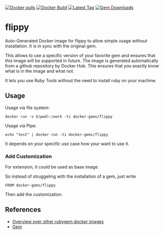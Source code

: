 [![Docker pulls](https://img.shields.io/docker/pulls/rubygem/flippy.svg)](https://hub.docker.com/r/rubygem/flippy/)
[![Docker Build](https://img.shields.io/docker/automated/rubygem/flippy.svg)](https://hub.docker.com/r/rubygem/flippy/)
[![Latest Tag](https://img.shields.io/github/tag/docker-rubygem/flippy.svg)](https://hub.docker.com/r/rubygem/flippy/)
[![Gem Downloads](https://img.shields.io/gem/dt/flippy.svg)](https://rubygems.org/gems/flippy/)
# flippy

Auto-Generated Docker image for flippy to allow simple usage without installation.
It is in sync with the original gem.

This allows to use a specific version of your favorite gem and ensures that this image will be supported in future.
The image is generated automatically from a github repository by Docker Hub.
This ensures that you exactly know what is in the image and what not.

It lets you use Ruby Tools without the need to install ruby on your machine.

## Usage

Usage via file system:

`docker run -v $(pwd):/work -ti docker-gems/flippy`

Usage via Pipe:

`echo "test" | docker run -ti docker-gems/flippy`

It depends on your specific use case how your want to use it.

### Add Customization

For extension, it could be used as base image.

So instead of struggeling with the installation of a gem, just write

`FROM docker-gems/flippy`

Then add the customization.

## References

 - [Overview over other rubygem docker images](https://github.com/thinkbot/docker-rubygem)
 - [Gem](https://rubygems.org/gems/flippy/)
